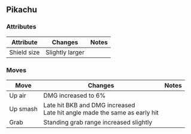 ## Pikachu
### Attributes
| Attribute | Changes | Notes |
| --- | --- | --- |
| Shield size | Slightly larger | |

### Moves
| Move | Changes | Notes |
| --- | --- | --- |
| Up air | DMG increased to 6% | |
| Up smash | Late hit BKB and DMG increased <br>Late hit angle made the same as early hit | |
| Grab | Standing grab range increased slightly | |
